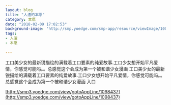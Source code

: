 ```yaml
---
layout: blog
title: "人渣的本愿"
category: 本愿
date: "2018-02-09 17:02:53"
background-image: 'http://smp.yoedge.com/smp-app/resource/viewImage/1001035appline.png'
tags:
- 人渣
- 本愿

---
```

工口美少女的最新锐描绘的满载着工口要素的纯爱故事.工口少女想开始平凡爱情，你感觉可能吗。。总感觉这个会成为第一个被和谐少女漫画
工口美少女的最新锐描绘的满载着工口要素的纯爱故事.工口少女想开始平凡爱情，你感觉可能吗。。总感觉这个会成为第一个被和谐少女漫画
入口

[http://smp3.yoedge.com/view/gotoAppLine/1098437](http://smp3.yoedge.com/view/gotoAppLine/1098437)

        
